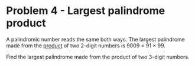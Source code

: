 # Problem 4 - Largest palindrome product

A palindromic number reads the same both ways. The largest palindrome made from the [product](https://www.mathsisfun.com/definitions/product.html) of two 2-digit numbers is 9009 = 91 × 99.

Find the largest palindrome made from the product of two 3-digit numbers.
